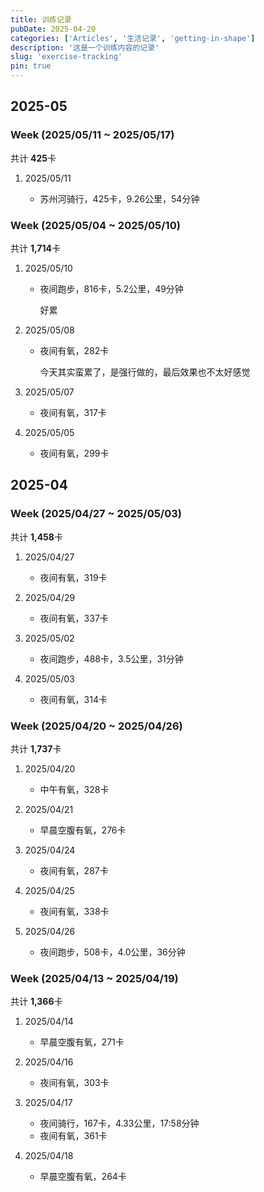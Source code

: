 ```yaml
---
title: 训练记录
pubDate: 2025-04-20
categories: ['Articles', '生活记录', 'getting-in-shape']
description: '这是一个训练内容的记录'
slug: 'exercise-tracking'
pin: true
---
```


## 2025-05

### Week (2025/05/11 ~ 2025/05/17)

共计 **425**卡

1. 2025/05/11

   - 苏州河骑行，425卡，9.26公里，54分钟

### Week (2025/05/04 ~ 2025/05/10)

共计 **1,714**卡

1. 2025/05/10

   - 夜间跑步，816卡，5.2公里，49分钟

      好累

1. 2025/05/08

   - 夜间有氧，282卡

      今天其实蛮累了，是强行做的，最后效果也不太好感觉

1. 2025/05/07

   - 夜间有氧，317卡

1. 2025/05/05

   - 夜间有氧，299卡

## 2025-04

### Week (2025/04/27 ~ 2025/05/03)

共计 **1,458**卡

1. 2025/04/27

   - 夜间有氧，319卡

1. 2025/04/29

   - 夜间有氧，337卡

1. 2025/05/02

   - 夜间跑步，488卡，3.5公里，31分钟

1. 2025/05/03

   - 夜间有氧，314卡

### Week (2025/04/20 ~ 2025/04/26)

共计 **1,737**卡

1. 2025/04/20
   
   - 中午有氧，328卡
   
1. 2025/04/21

   - 早晨空腹有氧，276卡
   
1. 2025/04/24

   - 夜间有氧，287卡

1. 2025/04/25

   - 夜间有氧，338卡

1. 2025/04/26

   - 夜间跑步，508卡，4.0公里，36分钟


### Week (2025/04/13 ~ 2025/04/19)

共计 **1,366**卡

1. 2025/04/14
   
   - 早晨空腹有氧，271卡

1. 2025/04/16

   - 夜间有氧，303卡

1. 2025/04/17

   - 夜间骑行，167卡，4.33公里，17:58分钟
   - 夜间有氧，361卡

1. 2025/04/18
   
   - 早晨空腹有氧，264卡
   
